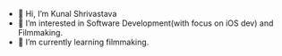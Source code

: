 - 👋 Hi, I’m Kunal Shrivastava
- 👀 I’m interested in Software Development(with focus on iOS dev) and Filmmaking.
- 🌱 I’m currently learning filmmaking.

<!---
knlshrvstv/knlshrvstv is a ✨ special ✨ repository because its `README.md` (this file) appears on your GitHub profile.
You can click the Preview link to take a look at your changes.
--->
